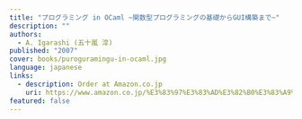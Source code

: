 ```yaml
---
title: "プログラミング in OCaml ~関数型プログラミングの基礎からGUI構築まで~"
description: ""
authors:
  - A. Igarashi (五十嵐 淳)
published: "2007"
cover: books/puroguramingu-in-ocaml.jpg
language: japanese
links:
  - description: Order at Amazon.co.jp
    uri: https://www.amazon.co.jp/%E3%83%97%E3%83%AD%E3%82%B0%E3%83%A9%E3%83%9F%E3%83%B3%E3%82%B0-OCaml-%E3%80%9C%E9%96%A2%E6%95%B0%E5%9E%8B%E3%83%97%E3%83%AD%E3%82%B0%E3%83%A9%E3%83%9F%E3%83%B3%E3%82%B0%E3%81%AE%E5%9F%BA%E7%A4%8E%E3%81%8B%E3%82%89GUI%E6%A7%8B%E7%AF%89%E3%81%BE%E3%81%A7%E3%80%9C-%E4%BA%94%E5%8D%81%E5%B5%90%E6%B7%B3-ebook/dp/B00QRPI1AS
featured: false
---
```

